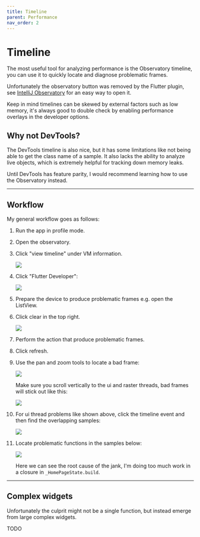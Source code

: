 ```yaml
---
title: Timeline
parent: Performance
nav_order: 2
---
```


# Timeline

The most useful tool for analyzing performance is the Observatory timeline, you can use it to quickly locate and
diagnose problematic frames.

Unfortunately the observatory button was removed by the Flutter plugin, see
[IntelliJ Observatory](/docs/faq/intellij-observatory) for an easy way to open it.

Keep in mind timelines can be skewed by external factors such as low memory, it's always good to double check by
enabling performance overlays in the developer options.

## Why not DevTools?

The DevTools timeline is also nice, but it has some limitations like not being able to get the class name of a sample.
It also lacks the ability to analyze live objects, which is extremely helpful for tracking down memory leaks.

Until DevTools has feature parity, I would recommend learning how to use the Observatory instead.

---

## Workflow

My general workflow goes as follows:

1.  Run the app in profile mode.
2.  Open the observatory.
3.  Click "view timeline" under VM information.
   
    ![](https://i.tst.sh/06Hvq.png)
4.  Click "Flutter Developer":

    ![](https://i.tst.sh/2rRlw.png)
5.  Prepare the device to produce problematic frames e.g. open the ListView.
6.  Click clear in the top right.

    ![](https://i.tst.sh/8K9Qj.png)
7.  Perform the action that produce problematic frames.
8.  Click refresh.
9.  Use the pan and zoom tools to locate a bad frame:
   
    ![](https://i.tst.sh/6irRQ.png)
   
    Make sure you scroll vertically to the ui and raster threads, bad frames will stick out like this:
   
    ![](https://i.tst.sh/m3oj7.png)
10. For ui thread problems like shown above, click the timeline event and then find the overlapping samples:
    
    ![](https://i.tst.sh/dBZ5S.png)
11. Locate problematic functions in the samples below:
    
    ![](https://i.tst.sh/WYvPe.png)
    
    Here we can see the root cause of the jank, I'm doing too much work in a closure in `_HomePageState.build`.

---

## Complex widgets

Unfortunately the culprit might not be a single function, but instead emerge from large complex widgets.

TODO